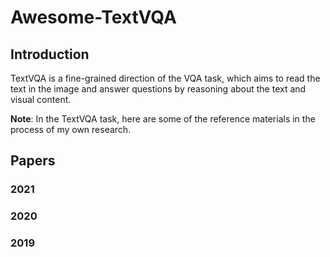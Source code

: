 # Awesome-TextVQA
## Introduction 

TextVQA is a fine-grained direction of the VQA task, which aims to read the text in the image and answer questions by reasoning about the text and visual content.

**Note**: In the TextVQA task, here are some of the reference materials in the process of my own research.

## Papers
### 2021


### 2020


### 2019
